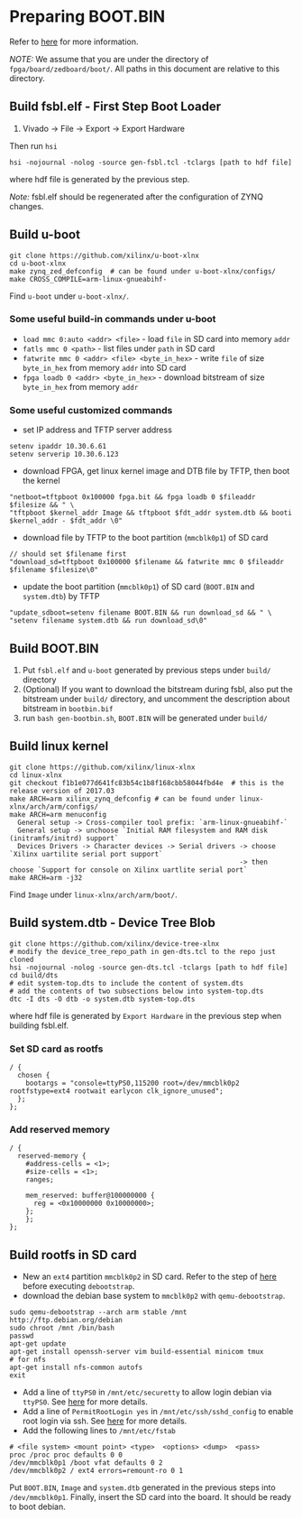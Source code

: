 
# Preparing BOOT.BIN

Refer to [here](www.wiki.xilinx.com/Fetch+Sources) for more information.

*NOTE:* We assume that you are under the directory of `fpga/board/zedboard/boot/`. All paths in this document are relative to this directory.

## Build fsbl.elf - First Step Boot Loader

1. Vivado -> File -> Export -> Export Hardware

Then run `hsi`
```
hsi -nojournal -nolog -source gen-fsbl.tcl -tclargs [path to hdf file]
```
where hdf file is generated by the previous step.

*Note:* fsbl.elf should be regenerated after the configuration of ZYNQ changes.

## Build u-boot

```
git clone https://github.com/xilinx/u-boot-xlnx
cd u-boot-xlnx
make zynq_zed_defconfig  # can be found under u-boot-xlnx/configs/
make CROSS_COMPILE=arm-linux-gnueabihf-
```
Find `u-boot` under `u-boot-xlnx/`.

### Some useful build-in commands under u-boot

* `load mmc 0:auto <addr> <file>` - load `file` in SD card into memory `addr`
* `fatls mmc 0 <path>` - list files under `path` in SD card
* `fatwrite mmc 0 <addr> <file> <byte_in_hex>` - write `file` of size `byte_in_hex` from memory `addr` into SD card
* `fpga loadb 0 <addr> <byte_in_hex>` - download bitstream of size `byte_in_hex` from memory `addr`

### Some useful customized commands

* set IP address and TFTP server address
```
setenv ipaddr 10.30.6.61
setenv serverip 10.30.6.123
```

* download FPGA, get linux kernel image and DTB file by TFTP, then boot the kernel
```
"netboot=tftpboot 0x100000 fpga.bit && fpga loadb 0 $fileaddr $filesize && " \
"tftpboot $kernel_addr Image && tftpboot $fdt_addr system.dtb && booti $kernel_addr - $fdt_addr \0"
```

* download file by TFTP to the boot partition (`mmcblk0p1`) of SD card
```
// should set $filename first
"download_sd=tftpboot 0x100000 $filename && fatwrite mmc 0 $fileaddr $filename $filesize\0"
```

* update the boot partition (`mmcblk0p1`) of SD card (`BOOT.BIN` and `system.dtb`) by TFTP
```
"update_sdboot=setenv filename BOOT.BIN && run download_sd && " \
"setenv filename system.dtb && run download_sd\0"
```

## Build BOOT.BIN

1. Put `fsbl.elf` and `u-boot` generated by previous steps under `build/` directory
1. (Optional) If you want to download the bitstream during fsbl, also put the bitstream under `build/` directory, and uncomment the description about bitstream in `bootbin.bif`
1. run `bash gen-bootbin.sh`, `BOOT.BIN` will be generated under `build/`

## Build linux kernel

```
git clone https://github.com/xilinx/linux-xlnx
cd linux-xlnx
git checkout f1b1e077d641fc83b54c1b8f168cbb58044fbd4e  # this is the release version of 2017.03
make ARCH=arm xilinx_zynq_defconfig # can be found under linux-xlnx/arch/arm/configs/
make ARCH=arm menuconfig
  General setup -> Cross-compiler tool prefix: `arm-linux-gnueabihf-`
  General setup -> unchoose `Initial RAM filesystem and RAM disk (initramfs/initrd) support`
  Devices Drivers -> Character devices -> Serial drivers -> choose `Xilinx uartilite serial port support`
                                                         -> then choose `Support for console on Xilinx uartlite serial port`
make ARCH=arm -j32
```
Find `Image` under `linux-xlnx/arch/arm/boot/`.

## Build system.dtb - Device Tree Blob

```
git clone https://github.com/xilinx/device-tree-xlnx
# modify the device_tree_repo_path in gen-dts.tcl to the repo just cloned
hsi -nojournal -nolog -source gen-dts.tcl -tclargs [path to hdf file]
cd build/dts
# edit system-top.dts to include the content of system.dts
# add the contents of two subsections below into system-top.dts
dtc -I dts -O dtb -o system.dtb system-top.dts
```
where hdf file is generated by `Export Hardware` in the previous step when building fsbl.elf.

### Set SD card as rootfs

```
/ {
  chosen {
    bootargs = "console=ttyPS0,115200 root=/dev/mmcblk0p2 rootfstype=ext4 rootwait earlycon clk_ignore_unused";
  };
};
```

### Add reserved memory

```
/ {
  reserved-memory {
    #address-cells = <1>;
    #size-cells = <1>;
    ranges;

    mem_reserved: buffer@100000000 {
      reg = <0x10000000 0x10000000>;
    };
	};
};
```

## Build rootfs in SD card

* New an `ext4` partition `mmcblk0p2` in SD card. Refer to the step of [here](https://wiki.debian.org/InstallingDebianOn/Xilinx/ZC702/wheezy#SD_Card_root) before executing `debootstrap`.
* download the debian base system to `mmcblk0p2` with `qemu-debootstrap`.
```
sudo qemu-debootstrap --arch arm stable /mnt http://ftp.debian.org/debian
sudo chroot /mnt /bin/bash
passwd
apt-get update
apt-get install openssh-server vim build-essential minicom tmux
# for nfs
apt-get install nfs-common autofs
exit
```
* Add a line of `ttyPS0` in `/mnt/etc/securetty` to allow login debian via `ttyPS0`. See [here](http://www.linuxquestions.org/questions/linux-newbie-8/login-incorrect-error-after-boot-no-password-prompted-881131/) for more details.
* Add a line of `PermitRootLogin yes` in `/mnt/etc/ssh/sshd_config` to enable root login via ssh. See [here](https://linuxconfig.org/enable-ssh-root-login-on-debian-linux-server) for more details.
* Add the following lines to `/mnt/etc/fstab`
```
# <file system> <mount point> <type>  <options> <dump>  <pass>
proc /proc proc defaults 0 0
/dev/mmcblk0p1 /boot vfat defaults 0 2
/dev/mmcblk0p2 / ext4 errors=remount-ro 0 1
```

Put `BOOT.BIN`, `Image` and `system.dtb` generated in the previous steps into `/dev/mmcblk0p1`.
Finally, insert the SD card into the board. It should be ready to boot debian.
